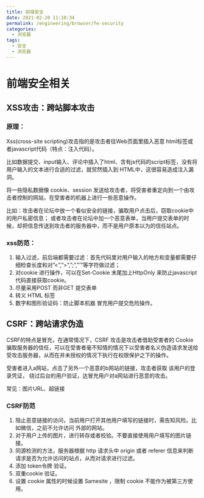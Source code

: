 ```yaml
---
title: 前端安全
date: 2021-02-20 11:10:34
permalink: /engineering/browser/fe-security
categories:
  - 浏览器
tags:
  - 安全
  - 浏览器
---
```

# 前端安全相关

## XSS攻击：跨站脚本攻击

### 原理：

Xss(cross-site scripting)攻击指的是攻击者往Web页面里插入恶意 html标签或者javascript代码（特点：注入代码）。

比如数据提交、input输入、评论中插入了html、含有js代码的script标签，没有将用户输入的文本进行合适的过滤，就贸然插入到 HTML中，这很容易造成注入漏洞。

将一些隐私数据像 cookie、session 发送给攻击者，将受害者重定向到一个由攻击者控制的网站，在受害者的机器上进行一些恶意操作。

比如：攻击者在论坛中放一个看似安全的链接，骗取用户点击后，窃取cookie中的用户私密信息；
或者攻击者在论坛中加一个恶意表单，当用户提交表单的时候，却把信息传送到攻击者的服务器中，而不是用户原本以为的信任站点。

### xss防范：

1. 输入过滤，前后端都需要过滤：首先代码里对用户输入的地方和变量都需要仔细检查长度和对”<”,”>”,”;”,”’”等字符做过滤；
2. 对cookie 进行操作，可以在Set-Cookie 末尾加上HttpOnly 来防止javascript 代码直接获取cookie。
3. 尽量采用POST 而非GET 提交表单
4. 转义 HTML 标签
5. 数字和图形验证码：防止脚本机器 冒充用户提交危险操作。

## CSRF：跨站请求伪造

CSRF的特点是冒充，在通常情况下，CSRF 攻击是攻击者借助受害者的 Cookie 骗取服务器的信任，可以在受害者毫不知情的情况下以受害者名义伪造请求发送给受攻击服务器，从而在并未授权的情况下执行在权限保护之下的操作。

受害者进入a网站，点击了另外一个恶意的b网站的链接，攻击者获取 该用户的登录凭证，
绕过后台的用户验证，达冒充用户对a网站进行恶意的攻击。

常见：图片URL、超链接

### CSRF防范

1. 阻止恶意链接的访问，当前用户打开其他用户填写的链接时，需告知风险。比如微信，之前不允许访问 外部的网站。
2. 对于用户上传的图片，进行转存或者校验。不要直接使用用户填写的图片链接。
3. 同源检测的方法，服务器根据 http 请求头中 origin 或者 referer 信息来判断请求是否为允许访问的站点，从而对请求进行过滤。
4. 添加 token令牌 验证。
5. 双重cookie 验证。
6. 设置 cookie 属性的时候设置 Samesite ，限制 cookie 不能作为被第三方使用。
